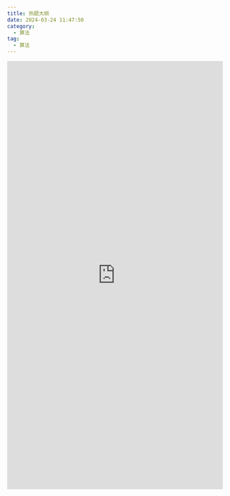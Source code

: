 ```yaml
---
title: 热题大纲
date: 2024-03-24 11:47:50
category:
  - 算法
tag:
  - 算法
---
```


<body>
<iframe src="https://hw59jj30i1.feishu.cn/docx/OC5CdK66jo4x4uxWwv3c3gNmnab?from=from_copylink" width="100%" height="1000"  scrolling="no"  frameborder="no"></iframe>
</body>


